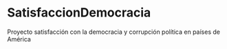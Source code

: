 # SatisfaccionDemocracia
Proyecto satisfacción con la democracia y corrupción política en países de América
